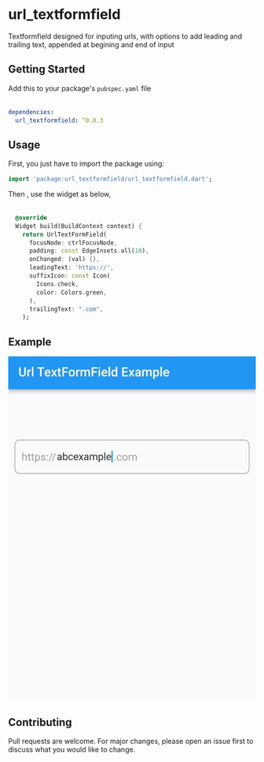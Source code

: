 # url_textformfield
Textformfield designed for inputing urls, with options to add leading and trailing text, appended at begining and end of input

## Getting Started

Add this to your package's `pubspec.yaml` file

```yaml

dependencies:
  url_textformfield: ^0.0.3
```

## Usage

First, you just have to import the package using:

```dart
import 'package:url_textformfield/url_textformfield.dart';
```

Then , use the widget as below, 


```dart

  @override
  Widget build(BuildContext context) {
    return UrlTextFormField(
      focusNode: ctrlFocusNode,  
      padding: const EdgeInsets.all(10),
      onChanged: (val) {},
      leadingText: 'https://',
      suffixIcon: const Icon(
        Icons.check,
        color: Colors.green,
      ),
      trailingText: ".com",
    );
```

## Example

![example](https://github.com/sivaprasadnk/url_textformfield/blob/master/screenshot/screenshot.jpeg)

## Contributing
Pull requests are welcome. For major changes, please open an issue first to discuss what you would like to change.